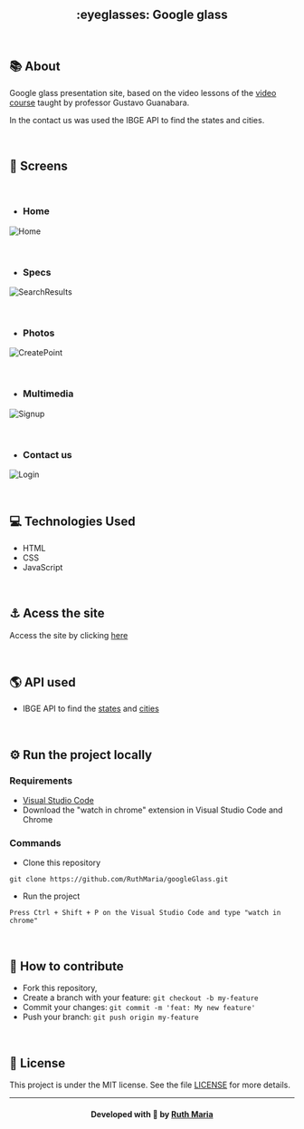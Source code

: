 
<h2 align="center"> :eyeglasses: Google glass </h2><br>

## :books: About
<p align="justify">

Google glass presentation site, based on the video lessons of the [video course](https://www.youtube.com/watch?v=epDCjksKMok&list=PLHz_AreHm4dlAnJ_jJtV29RFxnPHDuk9o) taught by professor Gustavo Guanabara.<br>

In the contact us was used the IBGE API to find the states and cities. </p>

<br>

## :iphone: Screens
<br>

* ### Home 
![Home](https://github.com/RuthMaria/googleGlass/blob/master/public/_screens/index.png) 

<br>

* ### Specs
![SearchResults](https://github.com/RuthMaria/googleGlass/blob/master/public/_screens/specs.png) 

<br>

* ### Photos
![CreatePoint](https://github.com/RuthMaria/googleGlass/blob/master/public/_screens/photos.png) 

<br>

* ### Multimedia
![Signup](https://github.com/RuthMaria/googleGlass/blob/master/public/_screens/multimedia.png) 

<br>

* ### Contact us
![Login](https://github.com/RuthMaria/googleGlass/blob/master/public/_screens/contact-us.png) 

<br>

## :computer: Technologies Used
 * HTML
 * CSS
 * JavaScript
 
<br>

## :anchor: Acess the site

Access the site by clicking [here](https://ruthmaria.github.io/googleGlass/)

<br>

 ## :earth_americas: API used
 * IBGE API to find the [states](https://servicodados.ibge.gov.br/api/docs/localidades?versao=1#api-UFs-estadosGet)
 and [cities](https://servicodados.ibge.gov.br/api/docs/localidades?versao=1#api-Municipios-estadosUFMunicipiosGet)
  
<br>

## :gear: Run the project locally

### Requirements
- [Visual Studio Code](https://code.visualstudio.com/download)
- Download the "watch in chrome" extension in Visual Studio Code and Chrome

### Commands

- Clone this repository

```
git clone https://github.com/RuthMaria/googleGlass.git
```

- Run the project

```
Press Ctrl + Shift + P on the Visual Studio Code and type "watch in chrome"
```

<br>

## :thinking: How to contribute

- Fork this repository,
- Create a branch with your feature: `git checkout -b my-feature`
- Commit your changes: `git commit -m 'feat: My new feature'`
- Push your branch: `git push origin my-feature`

<br>

## :memo: License

This project is under the MIT license. See the  file [LICENSE](LICENSE) for more details.

---

<h4 align="center">
    Developed with 💜 by <a href="https://www.linkedin.com/in/ruth-maria-9b256071/" target="_blank">Ruth Maria</a>
</h4>